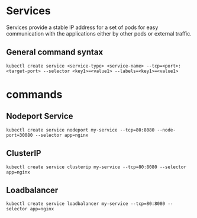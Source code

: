 
# Services
Services provide a stable IP address for a set of pods for easy communication with the applications either by other pods or external traffic.
## General command syntax
```
kubectl create service <service-type> <service-name> --tcp=<port>:<target-port> --selector <key1>=<value1> --labels=<key1>=<value1> 
```
# commands



## Nodeport Service
```
kubectl create service nodeport my-service --tcp=80:8080 --node-port=30080 --selector app=nginx
```
## ClusterIP 
```
kubectl create service clusterip my-service --tcp=80:8080 --selector app=nginx
```

## Loadbalancer
```
kubectl create service loadbalancer my-service --tcp=80:8080 --selector app=nginx
```